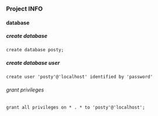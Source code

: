### Project INFO

#### database
##### create database
```
create database posty;
```

##### create database user
```
create user 'posty'@'localhost' identified by 'password'
```

###### grant privileges
```
grant all privileges on * . * to 'posty'@'localhost';
```
